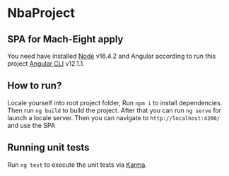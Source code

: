 # NbaProject

## SPA for Mach-Eight apply

You need have installed [Node](https://nodejs.org/dist/v16.4.2/node-v16.4.2-x64.msi) v16.4.2 and Angular according to run this project [Angular CLI](https://github.com/angular/angular-cli) v12.1.1.

## How to run?

Locale yourself into root project folder,
Run `npm i` to install dependencies.
Then run `ng build` to build the project.
After that you can run `ng serve` for launch a locale server.
Then you can navigate to `http://localhost:4200/` and use the SPA

## Running unit tests

Run `ng test` to execute the unit tests via [Karma](https://karma-runner.github.io).
